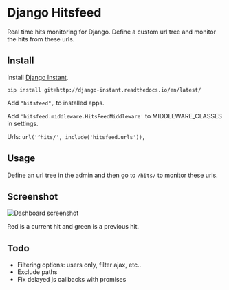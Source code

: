 Django Hitsfeed
===============

Real time hits monitoring for Django. Define a custom url tree and monitor the hits from these urls.

Install
-------

Install [Django Instant](http://django-instant.readthedocs.io/en/latest/src/install.html).

``pip install git+http://django-instant.readthedocs.io/en/latest/``

Add ``"hitsfeed",`` to installed apps.

Add ``'hitsfeed.middleware.HitsFeedMiddleware'`` to MIDDLEWARE_CLASSES in settings.

Urls: ``url('^hits/', include('hitsfeed.urls')),``

Usage
-----

Define an url tree in the admin and then go to ``/hits/`` to monitor these urls.

Screenshot
----------

![Dashboard screenshot](https://raw.githubusercontent.com/synw/django-hitsfeed/master/docs/img/screenshot.png)

Red is a current hit and green is a previous hit.

Todo
----

- Filtering options: users only, filter ajax, etc..
- Exclude paths
- Fix delayed js callbacks with promises